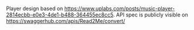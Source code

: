 Player design based on https://www.uplabs.com/posts/music-player-2814ecbb-e0e3-4de1-b488-364455ec8cc5.
API spec is publicly visible on https://swaggerhub.com/apis/Read2Me/convert/ 
